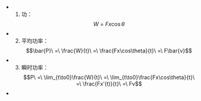 - 1. 功：$$W\ =\ Fx\cos\theta$$
- 2. 平均功率：$$\bar{P}\ =\ \frac{W}{t}\ =\ \frac{Fx\cos\theta}{t}\ =\ F\bar{v}$$
- 3. 瞬时功率：$$P\ =\ \lim_{t\to0}\frac{W}{t}\ =\ \lim_{t\to0}\frac{Fx\cos\theta}{t}\ =\ \frac{Fx'(t)}{t}\ =\ Fv$$
-